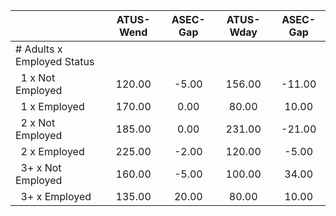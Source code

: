 
|                      |    ATUS-Wend |     ASEC-Gap |    ATUS-Wday |     ASEC-Gap |
| -------------------- | :----------: | :----------: | :----------: | :----------: |
| # Adults x Employed Status |              |              |              |              |
| &nbsp;&nbsp;1 x Not Employed |       120.00 |        -5.00 |       156.00 |       -11.00 |
| &nbsp;&nbsp;1 x Employed |       170.00 |         0.00 |        80.00 |        10.00 |
| &nbsp;&nbsp;2 x Not Employed |       185.00 |         0.00 |       231.00 |       -21.00 |
| &nbsp;&nbsp;2 x Employed |       225.00 |        -2.00 |       120.00 |        -5.00 |
| &nbsp;&nbsp;3+ x Not Employed |       160.00 |        -5.00 |       100.00 |        34.00 |
| &nbsp;&nbsp;3+ x Employed |       135.00 |        20.00 |        80.00 |        10.00 |

